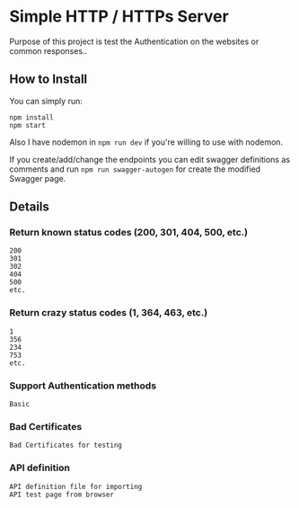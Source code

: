 
# Simple HTTP / HTTPs Server

Purpose of this project is test the Authentication on the websites or common responses..


## How to Install

You can simply run:
 ```
 npm install
 npm start
 ```

Also I have nodemon in `npm run dev` if you're willing to use with nodemon.

If you create/add/change the endpoints you can edit swagger definitions as comments and run `npm run swagger-autogen` for create the modified Swagger page.

## Details

### Return known status codes (200, 301, 404, 500, etc.)
    200 
    301 
    302
    404
    500
    etc.
### Return crazy status codes (1, 364, 463, etc.)
    1
    356
    234
    753
    etc.
### Support Authentication methods
    Basic
    
### Bad Certificates
    Bad Certificates for testing

### API definition
    API definition file for importing
    API test page from browser